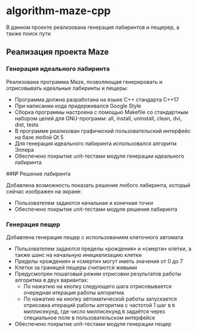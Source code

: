 # algorithm-maze-cpp

В данном проекте реализована генерация лабиринтов и пещерер, а также поиск пути

## Реализация проекта Maze

### Генерация идеального лабиринта
Реализована программа Maze, позволяющая генерировать и отрисовывать идеальные лабиринты и пещеры:

- Программа должна разработана на языке C++ стандарта C++17
- При написании кода придерживался Google Style
- Сборка программы  настроена с помощью Makefile со стандартным набором целей для GNU-программ: all, install, uninstall, clean, dvi, dist, tests
- В программе реализован графический пользовательский интерфейс на базе любой Qt 5
- Для генерация идеального лабиринта использовался алгоритм Эллера
- Обеспечено покрытие unit-тестами модуля генерации идеального лабиринта

##№ Решение лабиринта

Добавлена возможность показать решение любого лабиринта, который сейчас изображен на экране:
- Пользователем задаются начальная и конечная точки
- Обеспечено покрытие unit-тестами модуля решения лабиринта

### Генерация пещер

Добавлена генерация пещер с использованием клеточного автомата
- Пользователем задаются пределы «рождения» и «смерти» клетки, а также шанс на начальную инициализацию клетки
- Пределы «рождения» и «смерти» могут иметь значения от 0 до 7
- Клетки за границей пещеры считаются живыми
- Предусмотрен пошаговый режим отрисовки результатов работы алгоритма в двух вариантах:
  - По нажатию на кнопку следующего шага отрисовывается очередная итерация работы алгоритма
  - По нажатию на кнопку автоматической работы запускается отрисовка итераций работы алгоритма с частотой 1 шаг в `N` миллисекунд, где число миллисекунд `N` задаётся через специальное поле в пользовательском интерфейсе
- Обеспечено покрытие unit-тестами модуля генерации пещер

